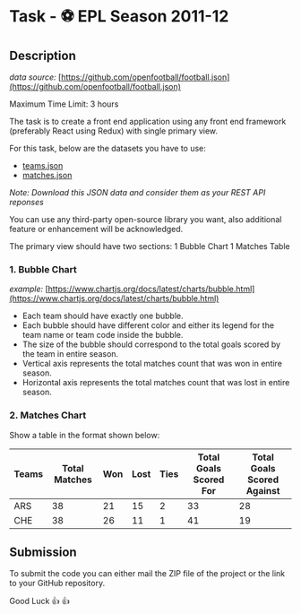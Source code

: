 # Task - :soccer: EPL Season 2011-12

## Description

*data source:* [https://github.com/openfootball/football.json](https://github.com/openfootball/football.json)

Maximum Time Limit: 3 hours

The task is to create a front end application using any front end framework (preferably React using Redux) with single primary view.

For this task, below are the datasets you have to use:
* [teams.json](https://raw.githubusercontent.com/ajbitus/interview-tasks/master/epl-2011-12/teams.json)
* [matches.json](https://raw.githubusercontent.com/ajbitus/interview-tasks/master/epl-2011-12/matches.json)

*Note: Download this JSON data and consider them as your REST API reponses*

You can use any third-party open-source library you want, also additional feature or enhancement will be acknowledged.

The primary view should have two sections:
1 Bubble Chart
1 Matches Table

### 1. Bubble Chart

*example:* [https://www.chartjs.org/docs/latest/charts/bubble.html](https://www.chartjs.org/docs/latest/charts/bubble.html)

* Each team should have exactly one bubble.
* Each bubble should have different color and either its legend for the team name or team code inside the bubble.
* The size of the bubble should correspond to the total goals scored by the team in entire season.
* Vertical axis represents the total matches count that was won in entire season.
* Horizontal axis represents the total matches count that was lost in entire season.

### 2. Matches Chart

Show a table in the format shown below:

Teams | Total Matches | Won | Lost | Ties | Total Goals Scored For | Total Goals Scored Against
----- | ------------- | --- | ---- | ---- | ---------------------- | --------------------------
ARS | 38 | 21 | 15 | 2 | 33 | 28
CHE | 38 | 26 | 11 | 1 | 41 | 19

## Submission

To submit the code you can either mail the ZIP file of the project or the link to your GitHub repository.

Good Luck :thumbsup: :thumbsup: